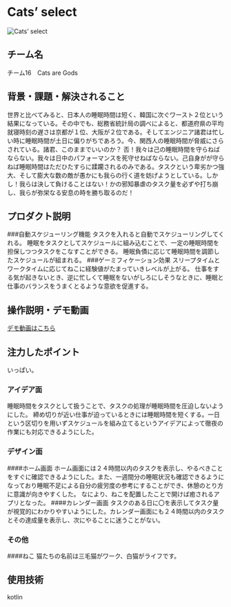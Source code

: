 # Cats’ select
<!-- プロダクト名に変更してください -->

![Cats’ select](![image](https://github.com/user-attachments/assets/23ee59e8-d263-4656-ba45-2952a0a16e0d)
)
<!-- プロダクト名・イメージ画像を差し変えてください -->


## チーム名
チーム16　Cats are Gods
<!-- チームIDとチーム名を入力してください -->


## 背景・課題・解決されること
世界と比べてみると、日本人の睡眠時間は短く、韓国に次ぐワースト２位という結果になっている。その中でも、総務省統計局の調べによると、都道府県の平均就寝時刻の遅さは京都が１位、大阪が２位である。そしてエンジニア諸君は忙しい時に睡眠時間が土日に偏りがちであろう。今、関西人の睡眠時間が脅威にさらされている。諸君、このままでいいのか？
否！我々は己の睡眠時間を守らねばならない。我々は日中のパフォーマンスを死守せねばならない。己自身がが守らねば睡眠時間はただひたすらに蹂躙されるのみである。タスクという卑劣かつ強大、そして膨大な数の敵が愚かにも我らの行く道を妨げようとしている。しかし！我らは決して負けることはない！かの邪知暴虐のタスク量を必ずや打ち崩し、我らが弥栄なる安息の時を勝ち取るのだ！
<!-- テーマ「関西をいい感じに」に対して、考案するプロダクトがどういった(Why)背景から思いついたのか、どのよう(What)な課題があり、どのよう(How)に解決するのかを入力してください -->


## プロダクト説明
###自動スケジューリング機能
タスクを入れると自動でスケジューリングしてくれる。
睡眠をタスクとしてスケジュールに組み込むことで、一定の睡眠時間を担保しつつタスクをこなすことができる。
睡眠負債に応じて睡眠時間を調節したスケジュールが組まれる。
###ゲーミフィケーション効果
スリープタイムとワークタイムに応じてねこに経験値がたまっていきレベルが上がる。
仕事をする気が起きないとき、逆に忙しくて睡眠をないがしろにしそうなときに、睡眠と仕事のバランスをうまくとるような意欲を促進する。

<!-- 開発したプロダクトの説明を入力してください -->


## 操作説明・デモ動画
[デモ動画はこちら](https://www.youtube.com/watch?v=fbzGp0XJGq8)
<!-- 開発したプロダクトの操作説明について入力してください。また、操作説明デモ動画があれば、埋め込みやリンクを記載してください -->


## 注力したポイント
いっぱい。
<!-- 開発したプロダクトの中で、特に注力して作成した箇所・ポイントについて入力してください -->
### アイデア面
睡眠時間をタスクとして扱うことで、タスクの処理が睡眠時間を圧迫しないようにした。
締め切りが近い仕事が迫っているときには睡眠時間を短くする。一日という区切りを用いずスケジュールを組み立てるというアイデアによって徹夜の作業にも対応できるようにした。
### デザイン面
####ホーム画面
ホーム画面には２４時間以内のタスクを表示し、やるべきことをすぐに確認できるようにした。また、一週間分の睡眠状況も確認できるようになっており睡眠不足による自分の疲労度の参考にすることができ、休憩のとり方に意識が向きやすくした。
なにより、ねこを配置したことで開けば癒されるアプリとなった。
####カレンダー画面
タスクのある日に〇を表示してタスク量が視覚的にわかりやすいようにした。カレンダー画面にも２４時間以内のタスクとその達成量を表示し、次にやることに迷うことがない。

### その他
####ねこ
猫たちの名前は三毛猫がワーク、白猫がライフです。

## 使用技術
kotlin
<!-- 使用技術を入力してください -->


<!--
markdownの記法はこちらを参照してください！
https://docs.github.com/ja/get-started/writing-on-github/getting-started-with-writing-and-formatting-on-github/basic-writing-and-formatting-syntax
-->
